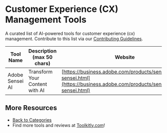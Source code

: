 # Customer Experience (CX) Management Tools

A curated list of AI-powered tools for customer experience (cx) management. Contribute to this list via our [Contributing Guidelines](../CONTRIBUTING.md).

| Tool Name | Description (max 50 chars) | Website |
|-----------|----------------------------|---------|
| Adobe Sensei AI | Transform Your Content with AI | [https://business.adobe.com/products/sensei/adobe-sensei.html](https://business.adobe.com/products/sensei/adobe-sensei.html) |

## More Resources
- [Back to Categories](../README.md)
- Find more tools and reviews at [Toolkitly.com](https://toolkitly.com)!
